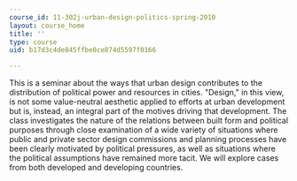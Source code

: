 ```yaml
---
course_id: 11-302j-urban-design-politics-spring-2010
layout: course_home
title: ''
type: course
uid: b17d3c4de845ffbe0ce874d5597f0166

---
```

This is a seminar about the ways that urban design contributes to the distribution of political power and resources in cities. "Design," in this view, is not some value-neutral aesthetic applied to efforts at urban development but is, instead, an integral part of the motives driving that development. The class investigates the nature of the relations between built form and political purposes through close examination of a wide variety of situations where public and private sector design commissions and planning processes have been clearly motivated by political pressures, as well as situations where the political assumptions have remained more tacit. We will explore cases from both developed and developing countries.
